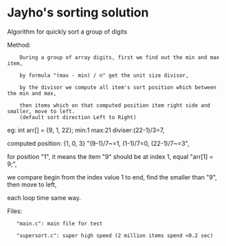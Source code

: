 # Jayho's sorting solution
Algorithm for quickly sort a group of digits


Method:

        During a group of array digits, first we find out the min and max item,

        by formula "(max - min) / n" get the unit size divisor,

        by the divisor we compute all item's sort position which between the min and max,

        then items which on that computed position item right side and smaller, move to left.
        (default sort direction Left to Right)

eg: int arr[] = {9, 1, 22};        min:1 max:21 diviser:(22-1)/3=7,

computed position:  {1, 0, 3}      "(9-1)/7~=1, (1-1)/7=0, (22-1)/7~=3",

for position "1", it means the item "9" should be at index 1, equal "arr[1] = 9;",

we compare begin from the index value 1 to end, find the smaller than "9", then move to left,

each loop time same way.



Files:

       "main.c": main file for test

       "supersort.c": super high speed (2 million items spend <0.2 sec)


